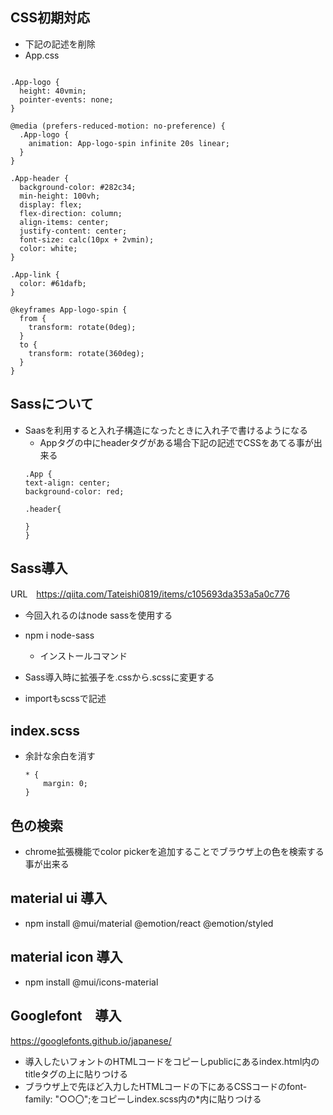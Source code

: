 ## CSS初期対応
- 下記の記述を削除
- App.css
```

.App-logo {
  height: 40vmin;
  pointer-events: none;
}

@media (prefers-reduced-motion: no-preference) {
  .App-logo {
    animation: App-logo-spin infinite 20s linear;
  }
}

.App-header {
  background-color: #282c34;
  min-height: 100vh;
  display: flex;
  flex-direction: column;
  align-items: center;
  justify-content: center;
  font-size: calc(10px + 2vmin);
  color: white;
}

.App-link {
  color: #61dafb;
}

@keyframes App-logo-spin {
  from {
    transform: rotate(0deg);
  }
  to {
    transform: rotate(360deg);
  }
}

```

## Sassについて
- Saasを利用すると入れ子構造になったときに入れ子で書けるようになる
    - Appタグの中にheaderタグがある場合下記の記述でCSSをあてる事が出来る
    ```
    .App {
    text-align: center;
    background-color: red;

    .header{

    }
    }

    ```

## Sass導入
URL　https://qiita.com/Tateishi0819/items/c105693da353a5a0c776
- 今回入れるのはnode sassを使用する

- npm i node-sass
    - インストールコマンド

- Sass導入時に拡張子を.cssから.scssに変更する

- importもscssで記述

## index.scss
- 余計な余白を消す
    ```
    * {
        margin: 0;
    }
    ``` 

## 色の検索
- chrome拡張機能でcolor pickerを追加することでブラウザ上の色を検索する事が出来る

## material ui 導入
  - npm install @mui/material @emotion/react @emotion/styled

## material icon 導入
  - npm install @mui/icons-material

## Googlefont　導入
  https://googlefonts.github.io/japanese/
  - 導入したいフォントのHTMLコードをコピーしpublicにあるindex.html内のtitleタグの上に貼りつける
  - ブラウザ上で先ほど入力したHTMLコードの下にあるCSSコードのfont-family: "○○〇";をコピーしindex.scss内の*内に貼りつける

